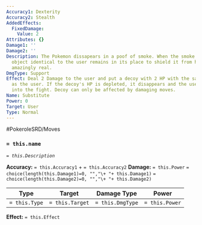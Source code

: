 ```yaml
---
Accuracy1: Dexterity
Accuracy2: Stealth
AddedEffects:
  FixedDamage:
    Value: 2
Attributes: {}
Damage1: ''
Damage2: ''
Description: The Pokemon dissapears in a poof of smoke. When the smoke vanishes, an
  object identical to the user remains in its place to shield it from harm. It looks
  amazingly real.
DmgType: Support
Effect: Deal 2 Damage to the user and put a decoy with 2 HP with the same Defenses
  as the user. If the decoy's HP is depleted, it disappears and the user comes back
  into the fight. Decoy can only be affected by damaging moves.
Name: Substitute
Power: 0
Target: User
Type: Normal
---
```


#PokeroleSRD/Moves

### `= this.name` 
*`= this.Description`*

**Accuracy:** `= this.Accuracy1` + `= this.Accuracy2`
**Damage:** `= this.Power` `= choice(length(this.Damage1)=0, "","\+ "+ this.Damage1)` `= choice(length(this.Damage2)=0, "","\+ "+ this.Damage2)`

| Type          | Target          | Damage Type          | Power          |
| ------------- | --------------- | ---------------- | -------------- |
| `= this.Type` | `= this.Target` | `= this.DmgType` | `= this.Power` | 

**Effect:** `= this.Effect`
